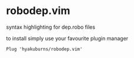 # robodep.vim
syntax highlighting for dep.robo files

to install simply use your favourite plugin manager

```Plug 'hyakuburns/robodep.vim'```
